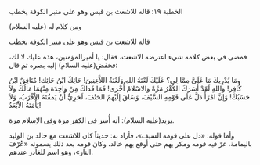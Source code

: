   الخطبة  ١٩: قاله للاشعث بن قيس وهو على منبر الكوفة يخطب	

ومن كلام له (عليه السلام)

قاله للاشعث بن قيس وهو على منبر الكوفة يخطب

فمضى في بعض كلامه شيء اعترضه الاشعث، فقال: يا أميرالمؤمنين، هذه عليك لا لك، فخفض(عليه السلام) إليه بصره ثم قال:

ومَا يُدْرِيكَ مَا عَلَيَّ مِمَّا لِي؟ عَلَيْكَ لَعْنَةُ  اللهِ وَلَعْنَةُ اللاَّعِنِينَ! حَائِكٌ ابْنُ حَائِك! مُنَافِقٌ ابْنُ  كُافِر! وَاللهِ لَقَدْ أَسَرَكَ الكُفْرُ مَرَّةً وَالاسْلامُ أُخْرَى!  فَمَا فَداكَ مِنْ وَاحِدَة مِنْهُمَا مَالُكَ وَلاَ حَسَبُكَ! وَإِنَّ  امْرَأً دَلَّ عَلَى قَوْمِهِ السَّيْفَ، وَسَاقَ إِلَيْهِمُ الحَتْفَ،  لَحَرِيٌّ أَنْ يَمقُتَهُ الاَْقْرَبُ، وَلاَ يَأْمَنَهُ الاَْبْعَدُ!

يريد(عليه السلام): أنه أُسر في الكفر مرة وفي الاِسلام مرة.

وأما قوله: «دل على قومه السيف»، فأراد به: حديثاً كان للاشعث مع خالد بن الوليد باليمامة، غرّ فيه قومه ومكر بهم حتى أوقع بهم خالد،  وكان قومه بعد ذلك يسمونه «عُرْفَ النار»، وهو اسم للغادر عندهم.

